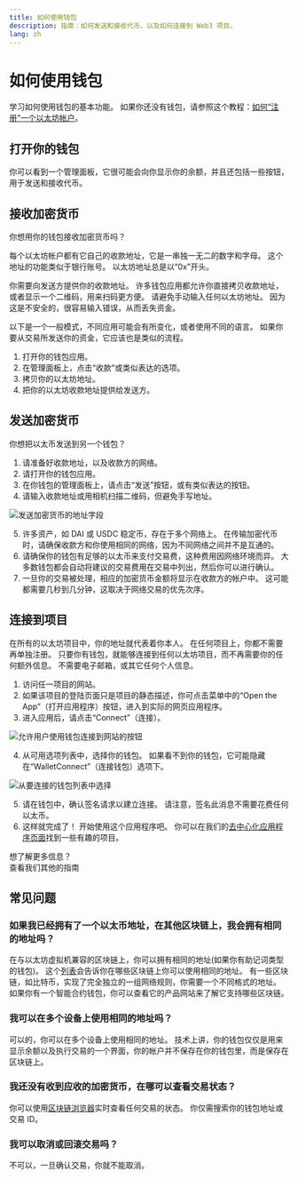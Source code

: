 ```yaml
---
title: 如何使用钱包
description: 指南：如何发送和接收代币，以及如何连接到 Web3 项目。
lang: zh
---
```


# 如何使用钱包

学习如何使用钱包的基本功能。 如果你还没有钱包，请参照这个教程：[如何“注册”一个以太坊帐户](/guides/how-to-register-an-ethereum-account/)。

## 打开你的钱包

你可以看到一个管理面板，它很可能会向你显示你的余额，并且还包括一些按钮，用于发送和接收代币。

## 接收加密货币

你想用你的钱包接收加密货币吗？

每个以太坊帐户都有它自己的收款地址，它是一串独一无二的数字和字母。 这个地址的功能类似于银行账号。 以太坊地址总是以“0x”开头。

你需要向发送方提供你的收款地址。 许多钱包应用都允许你直接拷贝收款地址，或者显示一个二维码，用来扫码更方便。 请避免手动输入任何以太坊地址。 因为这是不安全的，很容易输入错误，从而丢失资金。

以下是一个一般模式，不同应用可能会有所变化，或者使用不同的语言。 如果你要从交易所发送你的资金，它应该也是类似的流程。

1. 打开你的钱包应用。
2. 在管理面板上，点击“收款”或类似表达的选项。
3. 拷贝你的以太坊地址。
4. 把你的以太坊收款地址提供给发送方。

## 发送加密货币

你想把以太币发送到另一个钱包？

1. 请准备好收款地址，以及收款方的网络。
2. 请打开你的钱包应用。
3. 在你钱包的管理面板上，请点击“发送”按钮，或有类似表达的按钮。
4. 请输入收款地址或用相机扫描二维码，但避免手写地址。

![发送加密货币的地址字段](./send.png)
<br/>

5. 许多资产，如 DAI 或 USDC 稳定币，存在于多个网络上。 在传输加密代币时，请确保收款方和你使用相同的网络，因为不同网络之间并不是互通的。
6. 请确保你的钱包有足够的以太币来支付交易费，这种费用因网络环境而异。 大多数钱包都会自动将建议的交易费用在交易中列出，然后你可以进行确认。
7. 一旦你的交易被处理，相应的加密货币金额将显示在收款方的帐户中。 这可能都需要几秒到几分钟，这取决于网络交易的优先次序。

## 连接到项目

在所有的以太坊项目中，你的地址就代表着你本人。 在任何项目上，你都不需要再单独注册。 只要你有钱包，就能够连接到任何以太坊项目，而不再需要你的任何额外信息。 不需要电子邮箱，或其它任何个人信息。

1. 访问任一项目的网站。
2. 如果该项目的登陆页面只是项目的静态描述，你可点击菜单中的“Open the App”（打开应用程序）按钮，进入到实际的网页应用程序。
3. 进入应用后，请点击“Connect”（连接）。

![允许用户使用钱包连接到网站的按钮](./connect1.png)

4. 从可用选项列表中，选择你的钱包。 如果看不到你的钱包，它可能隐藏在“WalletConnect”（连接钱包）选项下。

![从要连接的钱包列表中选择](./connect2.png)

5. 请在钱包中，确认签名请求以建立连接。 请注意，签名此消息不需要花费任何以太币。
6. 这样就完成了！ 开始使用这个应用程序吧。 你可以在我们的[去中心化应用程序页面](/dapps/#explore)找到一些有趣的项目。 <br />

<InfoBanner shouldSpaceBetween emoji=":eyes:">
  <div>想了解更多信息？</div>
  <ButtonLink to="/guides/">
    查看我们其他的指南
  </ButtonLink>
</InfoBanner>

## 常见问题

### 如果我已经拥有了一个以太币地址，在其他区块链上，我会拥有相同的地址吗？

在与以太坊虚拟机兼容的区块链上，你可以拥有相同的地址(如果你有助记词类型的钱包)。 这个[列表](https://chainlist.org/)会告诉你在哪些区块链上你可以使用相同的地址。 有一些区块链，如比特币，实现了完全独立的一组网络规则，你需要一个不同格式的地址。 如果你有一个智能合约钱包，你可以查看它的产品网站来了解它支持哪些区块链。

### 我可以在多个设备上使用相同的地址吗？

可以的，你可以在多个设备上使用相同的地址。 技术上讲，你的钱包仅仅是用来显示余额以及执行交易的一个界面，你的帐户并不保存在你的钱包里，而是保存在区块链上。

### 我还没有收到应收的加密货币，在哪可以查看交易状态？

你可以使用[区块链浏览器](https://ethereum.org/en/developers/docs/data-and-analytics/block-explorers/)实时查看任何交易的状态。 你仅需搜索你的钱包地址或交易 ID。

### 我可以取消或回滚交易吗？

不可以，一旦确认交易，你就不能取消。
